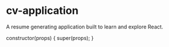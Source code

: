 # cv-application

A resume generating application built to learn and explore React.

constructor(props) {
super(props);
}
